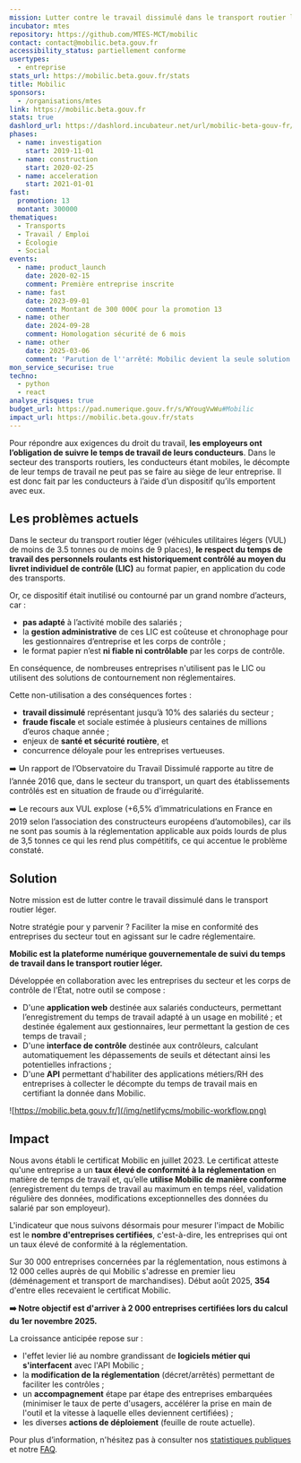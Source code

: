 ```yaml
---
mission: Lutter contre le travail dissimulé dans le transport routier léger
incubator: mtes
repository: https://github.com/MTES-MCT/mobilic
contact: contact@mobilic.beta.gouv.fr
accessibility_status: partiellement conforme
usertypes:
  - entreprise
stats_url: https://mobilic.beta.gouv.fr/stats
title: Mobilic
sponsors:
  - /organisations/mtes
link: https://mobilic.beta.gouv.fr
stats: true
dashlord_url: https://dashlord.incubateur.net/url/mobilic-beta-gouv-fr/
phases:
  - name: investigation
    start: 2019-11-01
  - name: construction
    start: 2020-02-25
  - name: acceleration
    start: 2021-01-01
fast:
  promotion: 13
  montant: 300000
thematiques:
  - Transports
  - Travail / Emploi
  - Écologie
  - Social
events:
  - name: product_launch
    date: 2020-02-15
    comment: Première entreprise inscrite
  - name: fast
    date: 2023-09-01
    comment: Montant de 300 000€ pour la promotion 13
  - name: other
    date: 2024-09-28
    comment: Homologation sécurité de 6 mois
  - name: other
    date: 2025-03-06
    comment: 'Parution de l''arrêté: Mobilic devient la seule solution 100% numérique conforme'
mon_service_securise: true
techno:
  - python
  - react
analyse_risques: true
budget_url: https://pad.numerique.gouv.fr/s/WYougVwWu#Mobilic
impact_url: https://mobilic.beta.gouv.fr/stats
---
```

Pour répondre aux exigences du droit du travail, **les employeurs ont l’obligation de suivre le temps de travail de leurs conducteurs**. Dans le secteur des transports routiers, les conducteurs étant mobiles, le décompte de leur temps de travail ne peut pas se faire au siège de leur entreprise. Il est donc fait par les conducteurs à l’aide d’un dispositif qu’ils emportent avec eux.

## Les problèmes actuels

Dans le secteur du transport routier léger (véhicules utilitaires légers (VUL)  de moins de 3.5 tonnes ou de moins de 9 places), **le respect du temps de travail des personnels roulants est historiquement contrôlé au moyen du livret individuel de contrôle (LIC)** au format papier, en application du code des transports.

Or, ce dispositif était inutilisé ou contourné par un grand nombre d’acteurs, car :

* **pas adapté** à l’activité mobile des salariés ;
* la **gestion administrative** de ces LIC est coûteuse et chronophage pour les gestionnaires d’entreprise et les corps de contrôle ;
* le format papier n’est **ni fiable ni contrôlable** par les corps de contrôle.

En conséquence, de nombreuses entreprises n'utilisent pas le LIC ou utilisent des solutions de contournement non réglementaires.

Cette non-utilisation a des conséquences fortes :

* **travail dissimulé** représentant jusqu’à 10% des salariés du secteur ;
* **fraude fiscale** et sociale estimée à plusieurs centaines de millions d’euros chaque année ;
* enjeux de **santé et sécurité routière**, et
* concurrence déloyale pour les entreprises vertueuses.

➡️ Un rapport de l’Observatoire du Travail Dissimulé rapporte au titre de l’année 2016 que, dans le secteur du transport, un quart des établissements contrôlés est en situation de fraude ou d'irrégularité.

➡️ Le recours aux VUL explose (+6,5% d’immatriculations en France en 2019 selon l’association des constructeurs européens d’automobiles), car ils ne sont pas soumis à la réglementation applicable aux poids lourds de plus de 3,5 tonnes ce qui les rend plus compétitifs, ce qui accentue le problème constaté.

## Solution

Notre mission est de lutter contre le travail dissimulé dans le transport routier léger. 

Notre stratégie pour y parvenir ? Faciliter la mise en conformité des entreprises du secteur tout en agissant sur le cadre réglementaire.

**Mobilic est la plateforme numérique gouvernementale de suivi du temps de travail dans le transport routier léger.**

Développée en collaboration avec les entreprises du secteur et les corps de contrôle de l’État, notre outil se compose :

* D'une **application web** destinée aux salariés conducteurs, permettant l’enregistrement du temps de travail adapté à un usage en mobilité ; et destinée également aux gestionnaires, leur permettant la gestion de ces temps de travail ;
* D'une **interface de contrôle** destinée aux contrôleurs, calculant automatiquement les dépassements de seuils et détectant ainsi les potentielles infractions ;
* D'une **API**  permettant d'habiliter des applications métiers/RH des entreprises à collecter le décompte du temps de travail mais en certifiant la donnée dans Mobilic.

![https://mobilic.beta.gouv.fr/](/img/netlifycms/mobilic-workflow.png)

## Impact

Nous avons établi le certificat Mobilic en juillet 2023. Le certificat atteste qu'une entreprise a un **taux élevé de conformité à la réglementation** en matière de temps de travail et, qu’elle **utilise Mobilic de manière conforme** (enregistrement du temps de travail au maximum en temps réel, validation régulière des données, modifications exceptionnelles des données du salarié par son employeur).

L'indicateur que nous suivons désormais pour mesurer l'impact de Mobilic est le **nombre d'entreprises certifiées**, c'est-à-dire, les entreprises qui ont un taux élevé de conformité à la réglementation. 

Sur 30 000 entreprises concernées par la réglementation, nous estimons à 12 000 celles auprès de qui Mobilic s'adresse en premier lieu (déménagement et transport de marchandises). Début août 2025, **354** d'entre elles recevaient le certificat Mobilic.

**➡️ Notre objectif est d'arriver à 2 000 entreprises certifiées lors du calcul du 1er novembre 2025.**

La croissance anticipée repose sur :

* l'effet levier lié au nombre grandissant de **logiciels métier qui s'interfacent** avec l'API Mobilic ;
* la **modification de la réglementation** (décret/arrêtés) permettant de faciliter les contrôles ;
* un **accompagnement** étape par étape des entreprises embarquées (minimiser le taux de perte d'usagers, accélérer la prise en main de l'outil et la vitesse à laquelle elles deviennent certifiées) ;
* les diverses **actions de déploiement** (feuille de route actuelle).

Pour plus d’information, n'hésitez pas à consulter nos [statistiques publiques ](https://mobilic.beta.gouv.fr/stats)et notre [FAQ](https://faq.mobilic.beta.gouv.fr/).
